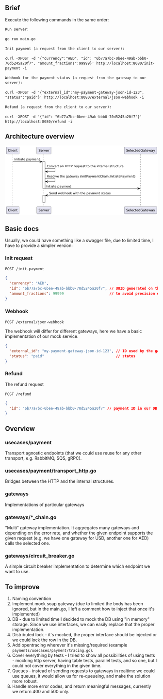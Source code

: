 ## Brief

Execute the following commands in the same order:

```text
Run server:

go run main.go

Init payment (a request from the client to our server):

curl -XPOST -d '{"currency":"AED", "id": "6b77a7bc-0bee-49ab-bbb0-70d5245a20f7", "amount_fractions":99999}' http://localhost:8080/init-payment -i

Webhook for the payment status (a request from the gateway to our server):

curl -XPOST -d '{"external_id":"my-payment-gateway-json-id-123", "status":"paid"}' http://localhost:8080/external/json-webhook -i

Refund (a request from the client to our server):

curl -XPOST -d '{"id": "6b77a7bc-0bee-49ab-bbb0-70d5245a20f7"}' http://localhost:8080/refund -i
```

## Architecture overview

![sequence diagram](docs/sequence.png)

## Basic docs

Usually, we could have something like a swagger file, due to limited time, I have to provide a simpler version:

### Init request

`POST /init-payment`

```json
{
  "currency": "AED",
  "id": "6b77a7bc-0bee-49ab-bbb0-70d5245a20f7", // UUID generated on the client side, unique per request
  "amount_fractions": 99999                     // to avoid precision errors we convert the amount to the most basic units (e.g. for 100.99 AED we convert that to fills - 10099)
}
```

### Webhook

`POST /external/json-webhook`

The webhook will differ for different gateways, here we have a basic implementation of our mock service.

```json
{
  "external_id": "my-payment-gateway-json-id-123", // ID used by the gateway
  "status": "paid"                                 // status
}
```


### Refund

The refund request

`POST /refund`

```json
{
  "id": "6b77a7bc-0bee-49ab-bbb0-70d5245a20f7" // payment ID in our DB
}
```

## Overview

### usecases/payment

Transport agnostic endpoints (that we could use reuse for any other transport, e.g. RabbitMQ, SQS, gRPC).

### usecases/payment/transport_http.go

Bridges between the HTTP and the internal structures.

### gateways

Implementations of particular gateways

### gateways/*_chain.go

"Multi" gateway implementation. It aggregates many gateways and depending on the error rate,
and whether the given endpoint supports the given request (e.g. we have one gateway for USD, another one for AED)
calls the selected one.

### gateways/circuit_breaker.go

A simple circuit breaker implementation to determine which endpoint we want to use.

## To improve

1. Naming convention
2. Implement mock soap gateway (due to limited the body has been ignored, but in the main.go, I left a comment how to inject that once it's implemented)
3. DB - due to limited time I decided to mock the DB using "in memory" storage. Since we use interfaces, we can easily replace that the proper implementation.
4. Distributed lock - it's mocked, the proper interface should be injected or we could lock the row in the DB.
5. Add opentracing wherever it's missing/required (example `payments/usecases/payment/tracing.go`).
6. Cover everything by tests - I tried to show all possibilities of using tests - mocking http server, having table tests, parallel tests, and so one, but I could not cover everything in the given time.
7. Queues - instead of sending requests to gateways in realtime we could use queues, it would allow us for re-queueing, and make the solution more robust.
8. Handle more error codes, and return meaningful messages, currently we return 400 and 500 only.
